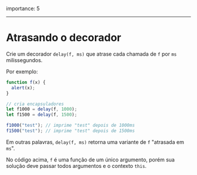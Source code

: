 importance: 5

---

# Atrasando o decorador

Crie um decorador `delay(f, ms)` que atrase cada chamada de `f` por `ms` milissegundos.

Por exemplo:

```js
function f(x) {
  alert(x);
}

// cria encapsuladores
let f1000 = delay(f, 1000);
let f1500 = delay(f, 1500);

f1000("test"); // imprime "test" depois de 1000ms
f1500("test"); // imprime "test" depois de 1500ms
```

Em outras palavras, `delay(f, ms)` retorna uma variante de `f` "atrasada em `ms`".

No código acima, `f` é uma função de um único argumento, porém sua solução deve passar todos argumentos e o contexto `this`.
